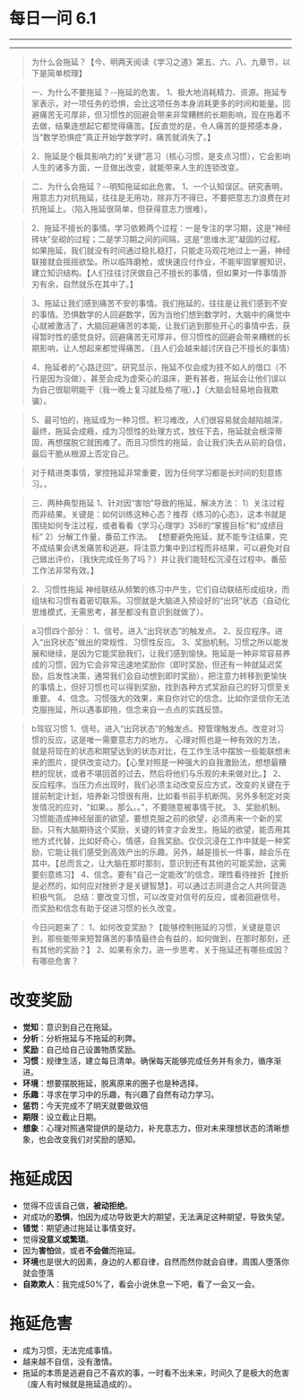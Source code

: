 # 每日一问 6.1

---
<!-- toc -->
---
>为什么会拖延？【今、明两天阅读《学习之道》第五、六、八、九章节，以下是简单梳理】

>一、为什么不要拖延？--拖延的危害。
>1、极大地消耗精力、资源。拖延专家表示，对一项任务的恐惧，会比这项任务本身消耗更多的时间和能量。回避痛苦无可厚非，但习惯性的回避会带来非常糟糕的长期影响，现在拖着不去做，结果连想起它都觉得痛苦。【反直觉的是，令人痛苦的是预感本身，当“数学恐惧症”真正开始学数学时，痛苦就消失了。】

>2、拖延是个极具影响力的“关键”恶习（核心习惯，是支点习惯），它会影响人生的诸多方面，一旦做出改变，就能带来人生的连锁改变。

>二、为什么会拖延？--明知拖延如此危害。
>1、一个认知误区。研究表明，用意志力对抗拖延，往往是无用功，除非万不得已，不要把意志力浪费在对抗拖延上。（陷入拖延很简单，但获得意志力很难）。

>2、拖延不擅长的事情。学习依赖两个过程：一是专注的学习期，这是“神经砖块”垒砌的过程；二是学习期之间的间隔，这是“思维水泥”凝固的过程。如果拖延，我们就没有时间通过稳扎稳打，只能走马观花地过上一遍，神经联接就会摇摇欲坠。所以临阵磨枪，或快速应付作业，不能牢固掌握知识，建立知识结构。【人们往往讨厌做自己不擅长的事情，但如果对一件事情游刃有余，自然就乐在其中了。】

>3、拖延让我们感到痛苦不安的事情。我们拖延的，往往是让我们感到不安的事情。恐惧数学的人回避数学，因为当他们想到数学时，大脑中的痛觉中心就被激活了，大脑回避痛苦的本能，让我们逃到那些开心的事情中去，获得暂时性的感觉良好。回避痛苦无可厚非，但习惯性的回避会带来糟糕的长期影响，让人想起来都觉得痛苦。（且人们会越来越讨厌自己不擅长的事情）

>4、拖延者的“心路迂回”。研究显示，拖延不仅会成为技不如人的借口（不行是因为没做），甚至会成为虚荣心的温床，更有甚者，拖延会让他们误以为自己很聪明能干（我一晚上复习就及格了哦）。】（大脑会轻易地自我欺骗）。

>5、最可怕的，拖延成为一种习惯。积习难改，人们很容易就会越陷越深，最终，拖延会成瘾，成为习惯性的处理方式，放任下去，拖延就会根深蒂固，再想摆脱它就困难了。而且习惯性的拖延，会让我们失去从前的自信，最后干脆从根源上否定自己。

>对于精进类事情，掌控拖延非常重要，因为任何学习都是长时间的刻意练习。，

>三、两种典型拖延
>1、针对因“害怕”导致的拖延，解决方法：
>1）关注过程而非结果。关键是：如何训练这种心态？推荐《练习的心态》，这本书就是围绕如何专注过程，或者看看《学习心理学》358的“掌握目标”和“成绩目标”
>2）分解工作量，番茄工作法。
【想要避免拖延，就不能专注结果，完不成结果会诱发痛苦和逃避。将注意力集中到过程而非结果，可以避免对自己做出评价，（我快完成任务了吗？）并让我们能轻松沉浸在过程中。番茄工作法非常有效。】

>2、习惯性拖延
神经联结从频繁的练习中产生，它们自动联结形成组块，而组块和习惯有着密切联系。习惯就是大脑进入预设好的“出窍”状态（自动化思维模式，无需思考，甚至都没有意识到就做了）。

>a习惯四个部分：
1、信号。进入“出窍状态”的触发点。
2、反应程序。进入“出窍状态”做出的常规性、习惯性反应。
3、奖励机制。习惯之所以能发展和继续，是因为它能奖励我们，让我们感到愉快。拖延是一种非常容易养成的习惯，因为它会非常迅速地奖励你（即时奖励，但还有一种就延迟奖励，启发性决策，通常我们会自动想到即时奖励），把注意力转移到更愉快的事情上，但好习惯也可以得到奖励，找到各种方式奖励自己的好习惯至关重要。
4、信念。习惯强大的效果，来自你对它的信念。比如你坚信你无法克服拖延，所以遇事即拖，信念来自一点点的实践反馈。

>b驾驭习惯
1、信号。进入“出窍状态”的触发点。预管理触发点。改变对习惯的反应，这是唯一需要意志力的地方。
心理对照也是一种有效的方法，就是将现在的状态和期望达到的状态对比，在工作生活中摆放一些能联想未来的图片，提供改变动力。【心里对照是一种强大的自我激励法，想想最糟糕的现状，或者不堪回首的过去，然后将他们与乐观的未来做对比。】
2、反应程序。当压力点出现时，我们必须主动改变反应方式，改变的关键在于提前制定计划，培养新习惯很有用，比如看书前手机断网。另外多制定对突发情况的应对，“如果。。那么。。”，不要随意被事情干扰。
3、奖励机制。习惯能造成神经层面的欲望。要想克服之前的欲望，必须再来一个新的奖励，只有大脑期待这个奖励，关键的转变才会发生。拖延的欲望，能否用其他方式代替，比如好奇心，情感，自我奖励。仅仅沉浸在工作中就是一种奖励，它能让我们感受到高效产出的乐趣。另外，越是擅长一件事，越会乐在其中。【总而言之，让大脑在那时那刻，意识到还有其他的可能奖励，这需要刻意练习】
4、信念。要有“自己一定能改”的信念，理性看待挫折【挫折是必然的，如何应对挫折才是关键智慧】，可以通过志同道合之人共同营造积极气氛。
总结：要改变习惯，可以改变对信号的反应，或者回避信号。而奖励和信念有助于促进习惯的长久改变。

>今日问题来了：
1、如何改变奖励？【能够控制拖延的习惯，关键是意识到，那些能带来短暂痛苦的事情最终会有益的，如何做到，在那时那刻，还有其他的奖励？】
2、如果有余力，进一步思考，关于拖延还有哪些成因？有哪些危害？

# 改变奖励
- **觉知**：意识到自己在拖延。
- **分析**：分析拖延与不拖延的利弊。
- **奖励**：自己给自己设置物质奖励。
- **习惯**：规律生活，建立每日清单。确保每天能够完成任务并有余力，循序渐进。
- **环境**：想要摆脱拖延，脱离原来的圈子也是种选择。
- **乐趣**：寻求在学习中的乐趣，有兴趣了自然有动力学习。
- **惩罚**：今天完成不了明天就要做双倍
- **期限**：设立截止日期。
- **想象**：心理对照通常提供的是动力，补充意志力，但对未来理想状态的清晰想象，也会改变我们对奖励的感知。

# 拖延成因
- 觉得不应该自己做，**被动拒绝**。
- 对成功的**恐惧**，怕因为成功导致更大的期望，无法满足这种期望，导致失望。
- **错觉**：期望通过拖延让事情变好。
- 觉得**没意义或繁琐**。
- 因为**害怕**做，或者**不会做**而拖延。
- **环境**也是很大的因素，身边的人都自律，自然而然你就会自律，周围人堕落你就会堕落
- **自欺欺人**：我完成50%了，看会小说休息一下吧，看了一会又一会。

# 拖延危害
- 成为习惯，无法完成事情。
- 越来越不自信，没有激情。
- 拖延的本质是逃避自己不喜欢的事，一时看不出未来，时间久了是极大的危害（废人有时候就是拖延造成的）。

